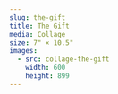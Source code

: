 ```yaml
---
slug: the-gift
title: The Gift
media: Collage
size: 7" × 10.5"
images:
  - src: collage-the-gift
    width: 600
    height: 899
---
```

